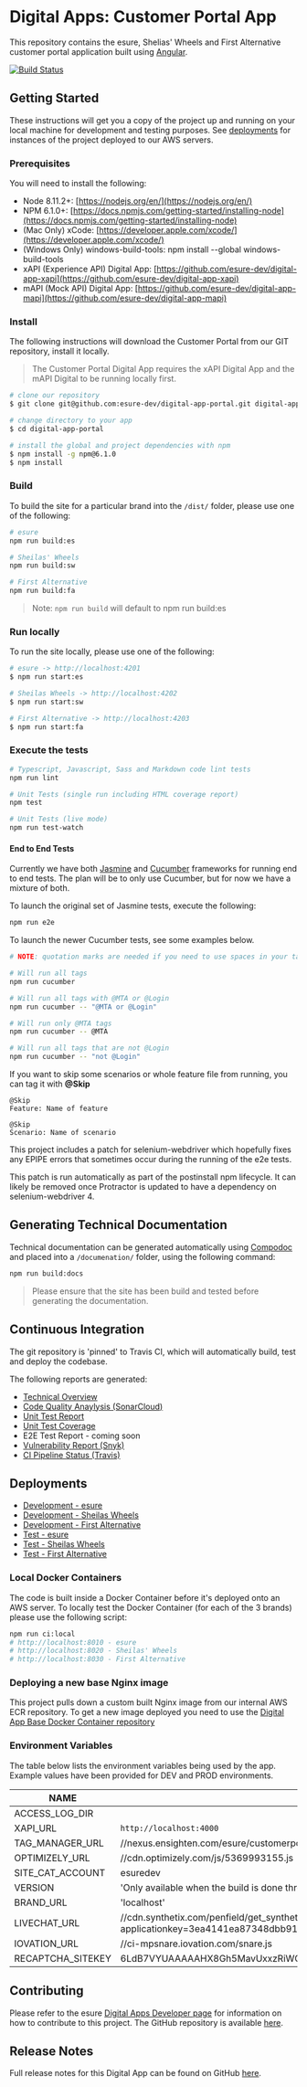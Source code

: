 # Digital Apps: Customer Portal App

This repository contains the esure, Shelias' Wheels and First Alternative customer portal application built using [Angular](https://angular.io/).

[![Build Status](https://travis-ci.com/esure-dev/digital-app-portal.svg?token=57UneSUqzvH7s7ApyZYv&branch=master)](https://travis-ci.com/esure-dev/digital-app-portal)

## Getting Started

These instructions will get you a copy of the project up and running on your local machine for development and testing purposes. See [deployments](#deployments)
for instances of the project deployed to our AWS servers.

### Prerequisites

You will need to install the following:

* Node 8.11.2+: [https://nodejs.org/en/](https://nodejs.org/en/)
* NPM 6.1.0+: [https://docs.npmjs.com/getting-started/installing-node](https://docs.npmjs.com/getting-started/installing-node)
* (Mac Only) xCode: [https://developer.apple.com/xcode/](https://developer.apple.com/xcode/)
* (Windows Only) windows-build-tools: npm install --global windows-build-tools
* xAPI (Experience API) Digital App: [https://github.com/esure-dev/digital-app-xapi](https://github.com/esure-dev/digital-app-xapi)
* mAPI (Mock API) Digital App: [https://github.com/esure-dev/digital-app-mapi](https://github.com/esure-dev/digital-app-mapi)

### Install

The following instructions will download the Customer Portal from our GIT repository, install it locally.

> The Customer Portal Digital App requires the xAPI Digital App and the mAPI Digital to be running locally first.

```bash
# clone our repository
$ git clone git@github.com:esure-dev/digital-app-portal.git digital-app-portal

# change directory to your app
$ cd digital-app-portal

# install the global and project dependencies with npm
$ npm install -g npm@6.1.0
$ npm install
```

### Build

To build the site for a particular brand into the `/dist/` folder, please use one of the following:

```bash
# esure
npm run build:es

# Sheilas' Wheels
npm run build:sw

# First Alternative
npm run build:fa
```

> Note: `npm run build` will default to npm run build:es

### Run locally

To run the site locally, please use one of the following:

```bash
# esure -> http://localhost:4201
$ npm run start:es

# Sheilas Wheels -> http://localhost:4202
$ npm run start:sw

# First Alternative -> http://localhost:4203
$ npm run start:fa
```

### Execute the tests

```bash
# Typescript, Javascript, Sass and Markdown code lint tests
npm run lint

# Unit Tests (single run including HTML coverage report)
npm test

# Unit Tests (live mode)
npm run test-watch
```

#### End to End Tests

Currently we have both [Jasmine](https://jasmine.github.io/) and [Cucumber](https://cucumber.io/) frameworks for running end to end tests.
The plan will be to only use Cucumber, but for now we have a mixture of both.

To launch the original set of Jasmine tests, execute the following:

```bash
npm run e2e
```

To launch the newer Cucumber tests, see some examples below.

```bash
# NOTE: quotation marks are needed if you need to use spaces in your tag configuration

# Will run all tags
npm run cucumber

# Will run all tags with @MTA or @Login
npm run cucumber -- "@MTA or @Login"

# Will run only @MTA tags
npm run cucumber -- @MTA

# Will run all tags that are not @Login
npm run cucumber -- "not @Login"
```

If you want to skip some scenarios or whole feature file from running, you can tag it with **@Skip**

```gherkin
@Skip
Feature: Name of feature

@Skip
Scenario: Name of scenario
```

This project includes a patch for selenium-webdriver which hopefully fixes any EPIPE errors that sometimes occur during the running of the e2e tests.

This patch is run automatically as part of the postinstall npm lifecycle. It can likely be removed once Protractor is updated to have a dependency on selenium-webdriver 4.

## Generating Technical Documentation

Technical documentation can be generated automatically using [Compodoc](https://compodoc.github.io/website/) and placed into a `/documenation/` folder, using the following command:

```bash
npm run build:docs
```

> Please ensure that the site has been build and tested before generating the documentation.

## Continuous Integration

The git repository is 'pinned' to Travis CI, which will automatically build, test and deploy the codebase.

The following reports are generated:

* [Technical Overview](https://s3-eu-west-1.amazonaws.com/s3-ec-ext-dev-all-digital-app-docs/digital-app-portal/compodoc/overview.html)
* [Code Quality Anaylysis (SonarCloud)](https://sonarcloud.io/dashboard?id=com.digital_apps%3Adigital-app-portal)
* [Unit Test Report](https://s3-eu-west-1.amazonaws.com/s3-ec-ext-dev-all-digital-app-docs/digital-app-portal/test-reports/unit/status_report.html)
* [Unit Test Coverage](https://s3-eu-west-1.amazonaws.com/s3-ec-ext-dev-all-digital-app-docs/digital-app-portal/test-reports/unit/coverage/html/index.html)
* E2E Test Report - coming soon
* [Vulnerability Report (Snyk)](https://app.snyk.io/org/steve-martin-at-esure/project/9c8cf731-6d94-42cd-8ba5-8aedb4be5562)
* [CI Pipeline Status (Travis)](https://travis-ci.com/esure-dev/digital-app-portal/branches/)

## Deployments

* [Development - esure](https://edevh1.es-dte.co.uk/my-account)
* [Development - Sheilas Wheels](https://ldevh1.es-dte.co.uk/my-account)
* [Development - First Alternative](https://fdevh1.es-dte.co.uk/my-account)
* [Test - esure](https://etstm.es-dte.co.uk/my-account)
* [Test - Sheilas Wheels](https://ltstm.es-dte.co.uk/my-account)
* [Test - First Alternative](https://ftstm.es-dte.co.uk/my-account)

### Local Docker Containers

The code is built inside a Docker Container before it's deployed onto an AWS server.
To locally test the Docker Container (for each of the 3 brands) please use the following script:

```bash
npm run ci:local
# http://localhost:8010 - esure
# http://localhost:8020 - Sheilas' Wheels
# http://localhost:8030 - First Alternative
```

### Deploying a new base Nginx image

This project pulls down a custom built Nginx image from our internal AWS ECR repository. To get a new image deployed
you need to use the [Digital App Base Docker Container repository](https://github.com/esure-dev/digital-app-base-docker-containers)

### Environment Variables

The table below lists the environment variables being used by the app. Example values have been provided for
DEV and PROD environments.

| NAME                   | DEV                                                         | PROD                   |
|------------------------|-------------------------------------------------------------|------------------------|
| ACCESS_LOG_DIR         |                                                             | /var/log/nginx/healthd |
| XAPI_URL               | `http://localhost:4000`                                     |                        |
| TAG_MANAGER_URL        | //nexus.ensighten.com/esure/customerportal-stg/Bootstrap.js | //nexus.ensighten.com/esure/customerportal/Bootstrap.js |
| OPTIMIZELY_URL         | //cdn.optimizely.com/js/5369993155.js                       |                        |
| SITE_CAT_ACCOUNT       | esuredev                                                    | esureprod              |
| VERSION                | 'Only available when the build is done through Travis'      |                        |
| BRAND_URL              | 'localhost'                                                 | esure.com              |
| LIVECHAT_URL           | //cdn.synthetix.com/penfield/get_synthetix.min.js?applicationkey=3ea4141ea87348dbb912fb0da71ca70b&consumerkey=4c167aecf0453dea74659aadd46459df | As dev |
| IOVATION_URL           | //ci-mpsnare.iovation.com/snare.js                          |                        |
| RECAPTCHA_SITEKEY      | 6LdB7VYUAAAAAHX8Gh5MavUxxzRiWClu6UApHSfq                    |                        |

## Contributing

Please refer to the esure [Digital Apps Developer page](https://myesure.atlassian.net/wiki/spaces/BPDADEV/overview) for information on how to contribute to this project.
The GitHub repository is available [here](https://github.com/esure-dev/digital-app-portal).

## Release Notes

Full release notes for this Digital App can be found on GitHub [here](https://github.com/esure-dev/digital-app-portal/releases).

